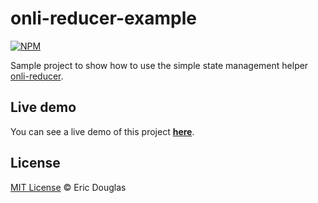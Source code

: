 # onli-reducer-example

[![NPM](https://nodei.co/npm/onli-reducer.png)](https://nodei.co/npm/onli-reducer/)

Sample project to show how to use the simple state management helper [onli-reducer](https://github.com/ericdouglas/onli-reducer).

## Live demo

You can see a live demo of this project **[here]()**.

## License

[MIT License](https://ericdouglas.mit-license.org/) © Eric Douglas